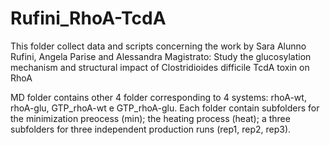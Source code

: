 # Rufini_RhoA-TcdA
This folder collect data and scripts concerning the work by Sara Alunno Rufini, Angela Parise and Alessandra Magistrato: Study the glucosylation mechanism and structural impact of Clostridioides difficile TcdA toxin on RhoA

MD folder contains other 4 folder corresponding to 4 systems: rhoA-wt, rhoA-glu, GTP_rhoA-wt e GTP_rhoA-glu. 
Each folder contain subfolders for the minimization preocess (min); the heating process (heat); a three subfolders for three independent production runs (rep1, rep2, rep3).
 
